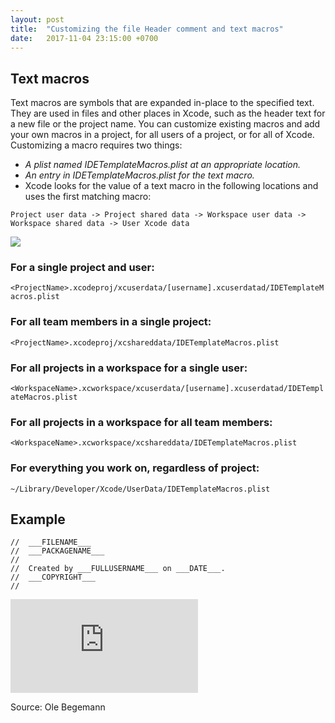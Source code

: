 ```yaml
---
layout: post
title:  "Customizing the file Header comment and text macros"
date:   2017-11-04 23:15:00 +0700
---
```


## Text macros
Text macros are symbols that are expanded in-place to the specified text. They are used in files and other places in Xcode, such as the header text for a new file or the project name. You can customize existing macros and add your own macros in a project, for all users of a project, or for all of Xcode. Customizing a macro requires two things:

- *A plist named IDETemplateMacros.plist at an appropriate location.*
- *An entry in IDETemplateMacros.plist for the text macro.*
- 
  Xcode looks for the value of a text macro in the following locations and uses the first matching macro:  
```
Project user data -> Project shared data -> Workspace user data -> Workspace shared data -> User Xcode data
```

![](https://oleb.net/media/xcode-file-header-comment.png)

### For a single project and user:
  `<ProjectName>.xcodeproj/xcuserdata/[username].xcuserdatad/IDETemplateMacros.plist`
### For all team members in a single project:
  `<ProjectName>.xcodeproj/xcshareddata/IDETemplateMacros.plist`
### For all projects in a workspace for a single user:
  `<WorkspaceName>.xcworkspace/xcuserdata/[username].xcuserdatad/IDETemplateMacros.plist`
### For all projects in a workspace for all team members:
  `<WorkspaceName>.xcworkspace/xcshareddata/IDETemplateMacros.plist`
### For everything you work on, regardless of project:
  `~/Library/Developer/Xcode/UserData/IDETemplateMacros.plist`


## Example
```
//  ___FILENAME___
//  ___PACKAGENAME___
//
//  Created by ___FULLUSERNAME___ on ___DATE___.
//  ___COPYRIGHT___
//
```
![Text macros reference](https://help.apple.com/xcode/mac/9.0/index.html?localePath=en.lproj#/dev7fe737ce0)


Source: Ole Begemann
